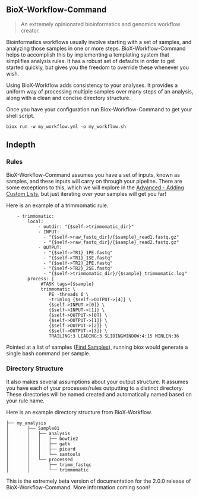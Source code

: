 ## BioX-Workflow-Command

> An extremely opinionated bioinformatics and genomics workflow creator.

Bioinformatics workflows usually involve starting with a set of samples, and analyzing those samples in one or more steps. BioX-Workflow-Command helps to accomplish this by implementing a templating system that simplifies analysis rules. It has a robust set of defaults in order to get started quickly, but gives you the freedom to override these whenever you wish.

Using BioX-Workflow adds consistency to your analyses. It provides a uniform way of processing multiple samples over many steps of an analysis, along with a clean and concise directory structure.

Once you have your configuration run Biox-Workflow-Command to get your shell script.

```
biox run -w my_workflow.yml -o my_workflow.sh
```

## Indepth

### Rules

BioX-Workflow-Command assumes you have a set of inputs, known as samples, and these inputs will carry on through your pipeline. There are some exceptions to this, which we will explore in the [Advanced - Adding Custom Lists](/advanced-adding-custom-lists.md), but just iterating over your samples will get you far!

Here is an example of a trimmomatic rule.

```
    - trimmomatic:
        local:
            - outdir: "{$self->trimmomatic_dir}"
            - INPUT:
              - "{$self->raw_fastq_dir}/{$sample}_read1.fastq.gz"
              - "{$self->raw_fastq_dir}/{$sample}_read2.fastq.gz"
            - OUTPUT:
              - "{$self->TR1}_1PE.fastq"
              - "{$self->TR1}_1SE.fastq"
              - "{$self->TR2}_2PE.fastq"
              - "{$self->TR2}_2SE.fastq"
              - "{$self->trimmomatic_dir}/{$sample}_trimmomatic.log"
        process: |
             #TASK tags={$sample}
             trimmomatic \
                PE -threads 6 \
                -trimlog {$self->OUTPUT->[4]} \
                {$self->INPUT->[0]} \
                {$self->INPUT->[1]} \
                {$self->OUTPUT->[0]} \
                {$self->OUTPUT->[1]} \
                {$self->OUTPUT->[2]} \
                {$self->OUTPUT->[3]} \
                TRAILING:3 LEADING:3 SLIDINGWINDOW:4:15 MINLEN:36
```

Pointed at a list of samples \([Find Samples](/find-samples.md)\), running biox would generate a single bash command per sample.

### Directory Structure

It also makes several assumptions about your output structure. It assumes you have each of your processes/rules outputting to a distinct directory.  These directories will be named created and automatically named based on your rule name.

Here is an example directory structure from BioX-Workflow.

```
├── my_analysis
│       ├── Sample01
│       │   ├── analysis
│       │   │   ├── bowtie2
│       │   │   ├── gatk
│       │   │   ├── picard
│       │   │   └── samtools
│       │   └── processed
│       │       ├── trimm_fastqc
│       │       └── trimmomatic

```



This is the extremely beta version of documentation for the 2.0.0 release of BioX-Workflow-Command. More information coming soon!

